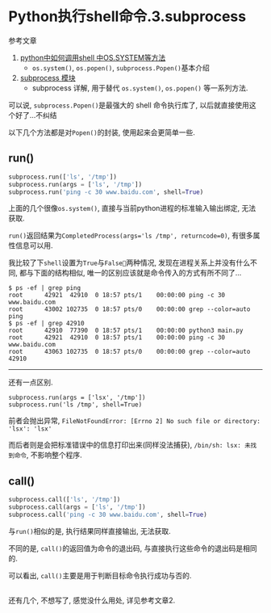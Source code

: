 # Python执行shell命令.3.subprocess

参考文章

1. [python中如何调用shell 中OS.SYSTEM等方法](http://blog.csdn.net/gray13/article/details/7044453)
    - `os.system()`, `os.popen()`, `subprocess.Popen()`基本介绍
2. [subprocess 模块](https://www.cnblogs.com/bigberg/p/7136952.html)
    - subprocess 详解, 用于替代 `os.system()`, `os.popen()` 等一系列方法.

可以说, `subprocess.Popen()`是最强大的 shell 命令执行库了, 以后就直接使用这个好了...不纠结

以下几个方法都是对`Popen()`的封装, 使用起来会更简单一些.

## run()

```py
subprocess.run(['ls', '/tmp'])
subprocess.run(args = ['ls', '/tmp'])
subprocess.run('ping -c 30 www.baidu.com', shell=True)
```

上面的几个很像`os.system()`, 直接与当前python进程的标准输入输出绑定, 无法获取.

`run()`返回结果为`CompletedProcess(args='ls /tmp', returncode=0)`, 有很多属性信息可以用.

我比较了下`shell`设置为`True`与`False`两种情况, 发现在进程关系上并没有什么不同, 都与下面的结构相似, 唯一的区别应该就是命令传入的方式有所不同了...

```console
$ ps -ef | grep ping
root      42921  42910  0 18:57 pts/1    00:00:00 ping -c 30 www.baidu.com
root      43002 102735  0 18:57 pts/0    00:00:00 grep --color=auto ping
$ ps -ef | grep 42910
root      42910  77390  0 18:57 pts/1    00:00:00 python3 main.py
root      42921  42910  0 18:57 pts/1    00:00:00 ping -c 30 www.baidu.com
root      43063 102735  0 18:57 pts/0    00:00:00 grep --color=auto 42910
```

------

还有一点区别.

```
subprocess.run(args = ['lsx', '/tmp'])
subprocess.run('ls /tmp', shell=True)
```

前者会抛出异常, `FileNotFoundError: [Errno 2] No such file or directory: 'lsx': 'lsx'`

而后者则是会把标准错误中的信息打印出来(同样没法捕获), `/bin/sh: lsx: 未找到命令`, 不影响整个程序.

## call()

```py
subprocess.call(['ls', '/tmp'])
subprocess.call(args = ['ls', '/tmp'])
subprocess.call('ping -c 30 www.baidu.com', shell=True)
```

与`run()`相似的是, 执行结果同样直接输出, 无法获取.

不同的是, `call()`的返回值为命令的退出码, 与直接执行这些命令的退出码是相同的.

可以看出, `call()`主要是用于判断目标命令执行成功与否的.

## 

还有几个, 不想写了, 感觉没什么用处, 详见参考文章2.

